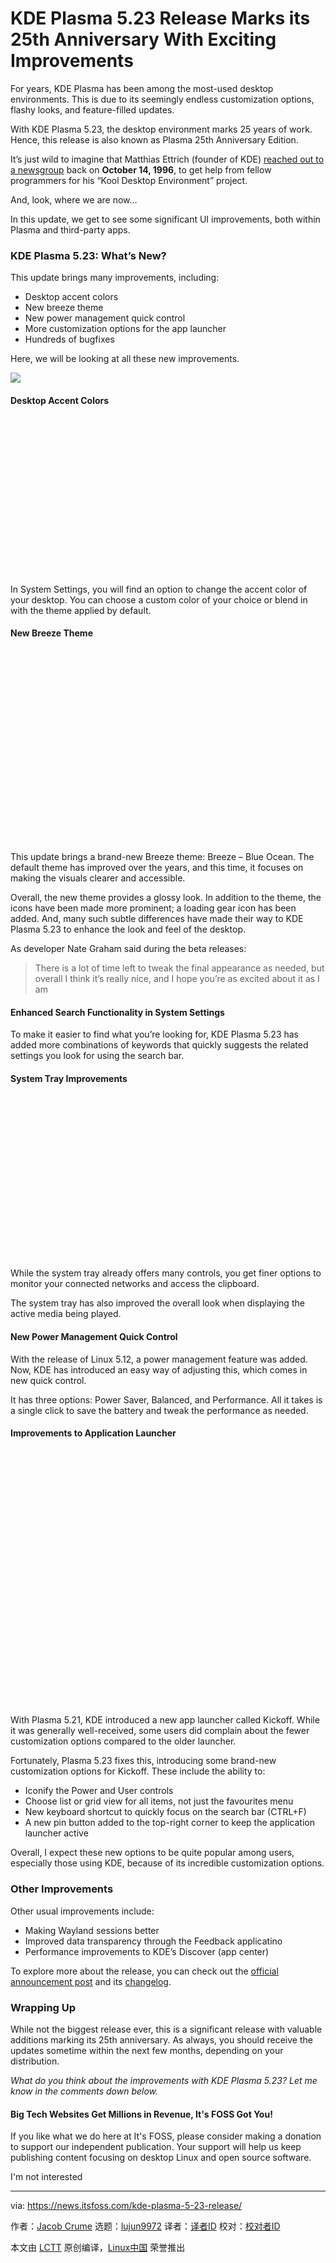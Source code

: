 [#]: subject: "KDE Plasma 5.23 Release Marks its 25th Anniversary With Exciting Improvements"
[#]: via: "https://news.itsfoss.com/kde-plasma-5-23-release/"
[#]: author: "Jacob Crume https://news.itsfoss.com/author/jacob/"
[#]: collector: "lujun9972"
[#]: translator: "wxy"
[#]: reviewer: " "
[#]: publisher: " "
[#]: url: " "

KDE Plasma 5.23 Release Marks its 25th Anniversary With Exciting Improvements
======

For years, KDE Plasma has been among the most-used desktop environments. This is due to its seemingly endless customization options, flashy looks, and feature-filled updates.

With KDE Plasma 5.23, the desktop environment marks 25 years of work. Hence, this release is also known as Plasma 25th Anniversary Edition.

It’s just wild to imagine that Matthias Ettrich (founder of KDE) [reached out to a newsgroup][1] back on **October 14, 1996**, to get help from fellow programmers for his “Kool Desktop Environment” project.

And, look, where we are now…

In this update, we get to see some significant UI improvements, both within Plasma and third-party apps.

### KDE Plasma 5.23: What’s New?

This update brings many improvements, including:

  * Desktop accent colors
  * New breeze theme
  * New power management quick control
  * More customization options for the app launcher
  * Hundreds of bugfixes



Here, we will be looking at all these new improvements.

![][2]

#### Desktop Accent Colors

![][3]

In System Settings, you will find an option to change the accent color of your desktop. You can choose a custom color of your choice or blend in with the theme applied by default.

#### New Breeze Theme

![][4]

This update brings a brand-new Breeze theme: Breeze – Blue Ocean. The default theme has improved over the years, and this time, it focuses on making the visuals clearer and accessible.

Overall, the new theme provides a glossy look. In addition to the theme, the icons have been made more prominent; a loading gear icon has been added. And, many such subtle differences have made their way to KDE Plasma 5.23 to enhance the look and feel of the desktop.

As developer Nate Graham said during the beta releases:

> There is a lot of time left to tweak the final appearance as needed, but overall I think it’s really nice, and I hope you’re as excited about it as I am

#### Enhanced Search Functionality in System Settings

To make it easier to find what you’re looking for, KDE Plasma 5.23 has added more combinations of keywords that quickly suggests the related settings you look for using the search bar.

#### System Tray Improvements

![][5]

While the system tray already offers many controls, you get finer options to monitor your connected networks and access the clipboard.

The system tray has also improved the overall look when displaying the active media being played.

#### New Power Management Quick Control

With the release of Linux 5.12, a power management feature was added. Now, KDE has introduced an easy way of adjusting this, which comes in new quick control.

It has three options: Power Saver, Balanced, and Performance. All it takes is a single click to save the battery and tweak the performance as needed.

#### Improvements to Application Launcher

![][6]

With Plasma 5.21, KDE introduced a new app launcher called Kickoff. While it was generally well-received, some users did complain about the fewer customization options compared to the older launcher.

Fortunately, Plasma 5.23 fixes this, introducing some brand-new customization options for Kickoff. These include the ability to:

  * Iconify the Power and User controls
  * Choose list or grid view for all items, not just the favourites menu
  * New keyboard shortcut to quickly focus on the search bar (CTRL+F)
  * A new pin button added to the top-right corner to keep the application launcher active



Overall, I expect these new options to be quite popular among users, especially those using KDE, because of its incredible customization options.

### Other Improvements

Other usual improvements include:

  * Making Wayland sessions better
  * Improved data transparency through the Feedback applicatino
  * Performance improvements to KDE’s Discover (app center)



To explore more about the release, you can check out the [official announcement post][7] and its [changelog][8].

### Wrapping Up

While not the biggest release ever, this is a significant release with valuable additions marking its 25th anniversary. As always, you should receive the updates sometime within the next few months, depending on your distribution.

_What do you think about the improvements with KDE Plasma 5.23? Let me know in the comments down below._

#### Big Tech Websites Get Millions in Revenue, It's FOSS Got You!

If you like what we do here at It's FOSS, please consider making a donation to support our independent publication. Your support will help us keep publishing content focusing on desktop Linux and open source software.

I'm not interested

--------------------------------------------------------------------------------

via: https://news.itsfoss.com/kde-plasma-5-23-release/

作者：[Jacob Crume][a]
选题：[lujun9972][b]
译者：[译者ID](https://github.com/译者ID)
校对：[校对者ID](https://github.com/校对者ID)

本文由 [LCTT](https://github.com/LCTT/TranslateProject) 原创编译，[Linux中国](https://linux.cn/) 荣誉推出

[a]: https://news.itsfoss.com/author/jacob/
[b]: https://github.com/lujun9972
[1]: https://groups.google.com/g/de.comp.os.linux.misc/c/SDbiV3Iat_s/m/zv_D_2ctS8sJ?pli=1
[2]: https://i0.wp.com/i.ytimg.com/vi/RMXViPlehAo/hqdefault.jpg?w=780&ssl=1
[3]: data:image/svg+xml;base64,PHN2ZyBoZWlnaHQ9IjM3MiIgd2lkdGg9Ijc0MyIgeG1sbnM9Imh0dHA6Ly93d3cudzMub3JnLzIwMDAvc3ZnIiB2ZXJzaW9uPSIxLjEiLz4=
[4]: data:image/svg+xml;base64,PHN2ZyBoZWlnaHQ9IjMwOCIgd2lkdGg9IjM2OCIgeG1sbnM9Imh0dHA6Ly93d3cudzMub3JnLzIwMDAvc3ZnIiB2ZXJzaW9uPSIxLjEiLz4=
[5]: data:image/svg+xml;base64,PHN2ZyBoZWlnaHQ9IjI2MiIgd2lkdGg9IjQ2NiIgeG1sbnM9Imh0dHA6Ly93d3cudzMub3JnLzIwMDAvc3ZnIiB2ZXJzaW9uPSIxLjEiLz4=
[6]: data:image/svg+xml;base64,PHN2ZyBoZWlnaHQ9IjU2OCIgd2lkdGg9IjY5OSIgeG1sbnM9Imh0dHA6Ly93d3cudzMub3JnLzIwMDAvc3ZnIiB2ZXJzaW9uPSIxLjEiLz4=
[7]: https://kde.org/announcements/plasma/5/5.23.0/
[8]: https://kde.org/announcements/changelogs/plasma/5/5.22.5-5.23.0/
